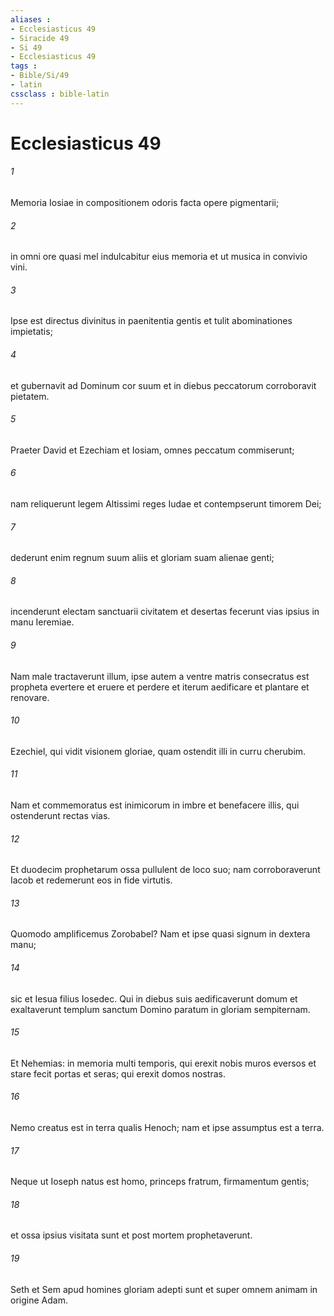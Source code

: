 ```yaml
---
aliases : 
- Ecclesiasticus 49
- Siracide 49
- Si 49
- Ecclesiasticus 49
tags : 
- Bible/Si/49
- latin
cssclass : bible-latin
---
```


# Ecclesiasticus 49

###### 1
Memoria Iosiae in compositionem odoris facta opere pigmentarii;
###### 2
in omni ore quasi mel indulcabitur eius memoria et ut musica in convivio vini.
###### 3
Ipse est directus divinitus in paenitentia gentis et tulit abominationes impietatis;
###### 4
et gubernavit ad Dominum cor suum et in diebus peccatorum corroboravit pietatem.
###### 5
Praeter David et Ezechiam et Iosiam, omnes peccatum commiserunt;
###### 6
nam reliquerunt legem Altissimi reges Iudae et contempserunt timorem Dei;
###### 7
dederunt enim regnum suum aliis et gloriam suam alienae genti;
###### 8
incenderunt electam sanctuarii civitatem et desertas fecerunt vias ipsius in manu Ieremiae.
###### 9
Nam male tractaverunt illum, ipse autem a ventre matris consecratus est propheta evertere et eruere et perdere et iterum aedificare et plantare et renovare.
###### 10
Ezechiel, qui vidit visionem gloriae, quam ostendit illi in curru cherubim.
###### 11
Nam et commemoratus est inimicorum in imbre et benefacere illis, qui ostenderunt rectas vias.
###### 12
Et duodecim prophetarum ossa pullulent de loco suo; nam corroboraverunt Iacob et redemerunt eos in fide virtutis.
###### 13
Quomodo amplificemus Zorobabel? Nam et ipse quasi signum in dextera manu;
###### 14
sic et Iesua filius Iosedec. Qui in diebus suis aedificaverunt domum et exaltaverunt templum sanctum Domino paratum in gloriam sempiternam.
###### 15
Et Nehemias: in memoria multi temporis, qui erexit nobis muros eversos et stare fecit portas et seras; qui erexit domos nostras.
###### 16
Nemo creatus est in terra qualis Henoch; nam et ipse assumptus est a terra.
###### 17
Neque ut Ioseph natus est homo, princeps fratrum, firmamentum gentis;
###### 18
et ossa ipsius visitata sunt et post mortem prophetaverunt.
###### 19
Seth et Sem apud homines gloriam adepti sunt et super omnem animam in origine Adam.
